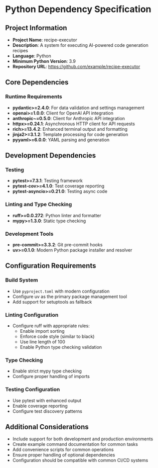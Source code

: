 # Python Dependency Specification

## Project Information

- **Project Name**: recipe-executor
- **Description**: A system for executing AI-powered code generation recipes
- **Language**: Python
- **Minimum Python Version**: 3.9
- **Repository URL**: https://github.com/example/recipe-executor

## Core Dependencies

### Runtime Requirements

- **pydantic>=2.4.0**: For data validation and settings management
- **openai>=1.0.0**: Client for OpenAI API integration
- **anthropic~=0.5.0**: Client for Anthropic API integration
- **httpx>=0.24.1**: Asynchronous HTTP client for API requests
- **rich>=13.4.2**: Enhanced terminal output and formatting
- **jinja2>=3.1.2**: Template processing for code generation
- **pyyaml>=6.0.0**: YAML parsing and generation

## Development Dependencies

### Testing

- **pytest>=7.3.1**: Testing framework
- **pytest-cov>=4.1.0**: Test coverage reporting
- **pytest-asyncio>=0.21.0**: Testing async code

### Linting and Type Checking

- **ruff>=0.0.272**: Python linter and formatter
- **mypy>=1.3.0**: Static type checking

### Development Tools

- **pre-commit>=3.3.2**: Git pre-commit hooks
- **uv>=0.1.0**: Modern Python package installer and resolver

## Configuration Requirements

### Build System

- Use `pyproject.toml` with modern configuration
- Configure uv as the primary package management tool
- Add support for setuptools as fallback

### Linting Configuration

- Configure ruff with appropriate rules:
  - Enable import sorting
  - Enforce code style (similar to black)
  - Use line length of 100
  - Enable Python type checking validation

### Type Checking

- Enable strict mypy type checking
- Configure proper handling of imports

### Testing Configuration

- Use pytest with enhanced output
- Enable coverage reporting
- Configure test discovery patterns

## Additional Considerations

- Include support for both development and production environments
- Create example command documentation for common tasks
- Add convenience scripts for common operations
- Ensure proper handling of optional dependencies
- Configuration should be compatible with common CI/CD systems